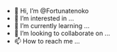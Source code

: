- 👋 Hi, I’m @Fortunatenoko
- 👀 I’m interested in ...
- 🌱 I’m currently learning ...
- 💞️ I’m looking to collaborate on ...
- 📫 How to reach me ...

<!---
Fortunatenoko/Fortunatenoko is a ✨ special ✨ repository because its `README.md` (this file) appears on your GitHub profile.
You can click the Preview link to take a look at your changes.
--->
